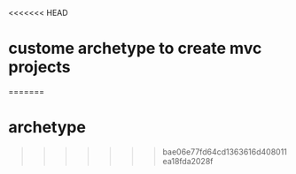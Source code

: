 <<<<<<< HEAD
# custome archetype to create mvc projects
=======
# archetype
>>>>>>> bae06e77fd64cd1363616d408011ea18fda2028f
